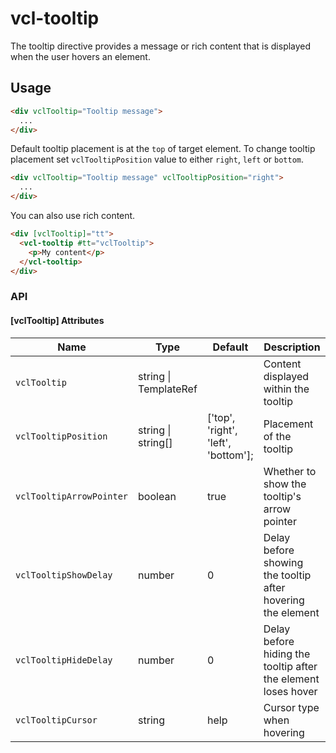 # vcl-tooltip

The tooltip directive provides a message or rich content that is displayed when the user hovers an element.

## Usage

```html
<div vclTooltip="Tooltip message">
  ...
</div>
```

Default tooltip placement is at the `top` of target element. To change tooltip placement set `vclTooltipPosition` value to either `right`, `left` or `bottom`.

```html
<div vclTooltip="Tooltip message" vclTooltipPosition="right">
  ...
</div>
```

You can also use rich content.

```html
<div [vclTooltip]="tt">
  <vcl-tooltip #tt="vclTooltip">
    <p>My content</p>
  </vcl-tooltip>
</div>
```

### API

#### [vclTooltip] Attributes

| Name                      | Type                  | Default                             | Description
| ------------              | --------------        | -------------                       |--------------
| `vclTooltip`              | string \| TemplateRef |                                     | Content displayed within the tooltip 
| `vclTooltipPosition`      | string \| string[]    | ['top', 'right', 'left', 'bottom']; | Placement of the tooltip
| `vclTooltipArrowPointer`  | boolean               | true                                | Whether to show the tooltip's arrow pointer
| `vclTooltipShowDelay`     | number                | 0                                   | Delay before showing the tooltip after hovering the element
| `vclTooltipHideDelay`     | number                | 0                                   | Delay before hiding the tooltip after the element loses hover
| `vclTooltipCursor`        | string                | help                                | Cursor type when hovering
